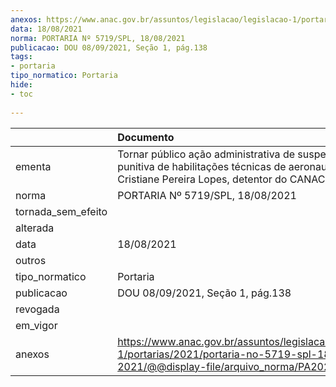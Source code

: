 ```yaml
---
anexos: https://www.anac.gov.br/assuntos/legislacao/legislacao-1/portarias/2021/portaria-no-5719-spl-18-08-2021/@@display-file/arquivo_norma/PA2021-5719.pdf
data: 18/08/2021
norma: PORTARIA Nº 5719/SPL, 18/08/2021
publicacao: DOU 08/09/2021, Seção 1, pág.138
tags:
- portaria
tipo_normatico: Portaria
hide: 
- toc 
 
---
```


|                    | Documento                                                                                                                                                  |
|:-------------------|:-----------------------------------------------------------------------------------------------------------------------------------------------------------|
| ementa             | Tornar público ação administrativa de suspensão punitiva de habilitações técnicas de aeronauta - Willko Cristiane Pereira Lopes, detentor do CANAC 164969. |
| norma              | PORTARIA Nº 5719/SPL, 18/08/2021                                                                                                                           |
| tornada_sem_efeito |                                                                                                                                                            |
| alterada           |                                                                                                                                                            |
| data               | 18/08/2021                                                                                                                                                 |
| outros             |                                                                                                                                                            |
| tipo_normatico     | Portaria                                                                                                                                                   |
| publicacao         | DOU 08/09/2021, Seção 1, pág.138                                                                                                                           |
| revogada           |                                                                                                                                                            |
| em_vigor           |                                                                                                                                                            |
| anexos             | https://www.anac.gov.br/assuntos/legislacao/legislacao-1/portarias/2021/portaria-no-5719-spl-18-08-2021/@@display-file/arquivo_norma/PA2021-5719.pdf       |
